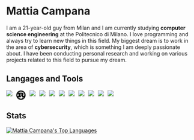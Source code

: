<body>
  <h1>
    Mattia Campana
  </h1>
  <p>
    I am a 21-year-old guy from Milan and I am currently studying <b>computer science engineering</b> at the Politecnico di Milano. I love programming and always try to learn new things in this field. My biggest dream is to work in the area of <b>cybersecurity</b>, which is something I am deeply passionate about. I have been conducting personal research and working on various projects related to this field to pursue my dream.
  </p>
  
  <h2>
    Langages and Tools
  </h2>
  <div style="display: flex;">
  <img wdith="26px" height="26px" style="padding-right:10px;" src="https://cdn.jsdelivr.net/gh/devicons/devicon/icons/c/c-plain.svg" />
  <img wdith="26px" height="26px" style="padding-right:10px;" src="https://github.com/devicons/devicon/blob/v2.15.1/icons/rust/rust-plain.svg" />
  <img wdith="26px" height="26px" style="padding-right:10px;" src="https://cdn.jsdelivr.net/gh/devicons/devicon/icons/cplusplus/cplusplus-plain.svg" />
  <img wdith="26px" height="26px" style="padding-right:10px;" src="https://cdn.jsdelivr.net/gh/devicons/devicon/icons/html5/html5-plain.svg" />
  <img wdith="26px" height="26px" style="padding-right:10px;" src="https://cdn.jsdelivr.net/gh/devicons/devicon/icons/css3/css3-plain.svg" />
  <img wdith="26px" height="26px" style="padding-right:10px;" src="https://cdn.jsdelivr.net/gh/devicons/devicon/icons/javascript/javascript-plain.svg" />
  <img wdith="26px" height="26px" style="padding-right:10px;" src="https://cdn.jsdelivr.net/gh/devicons/devicon/icons/java/java-plain.svg" />
  <img wdith="26px" height="26px" style="padding-right:10px;" src="https://cdn.jsdelivr.net/gh/devicons/devicon/icons/python/python-plain.svg" />
  <img wdith="26px" height="26px" style="padding-right:10px;" src="https://cdn.jsdelivr.net/gh/devicons/devicon/icons/mysql/mysql-plain.svg" />
  <img wdith="26px" height="26px" style="padding-right:10px;" src="https://cdn.jsdelivr.net/gh/devicons/devicon/icons/git/git-plain.svg" />
  <img wdith="26px" height="26px" style="padding-right:10px;" src="https://cdn.jsdelivr.net/gh/devicons/devicon/icons/github/github-original.svg" />
</div>
  <h2>
    Stats
  </h2>
  <a href="https://github.com/anuraghazra/github-readme-stats"><img alt="Mattia Campana's Top Languages" src="https://denvercoder1-github-readme-stats.vercel.app/api/top-langs/?username=campanamattia&langs_count=8&layout=compact&theme=react&hide_border=true&bg_color=1F222E&title_color=F85D7F&icon_color=F8D866&hide=Jupyter%20Notebook,Roff" /></a>
  </body>
